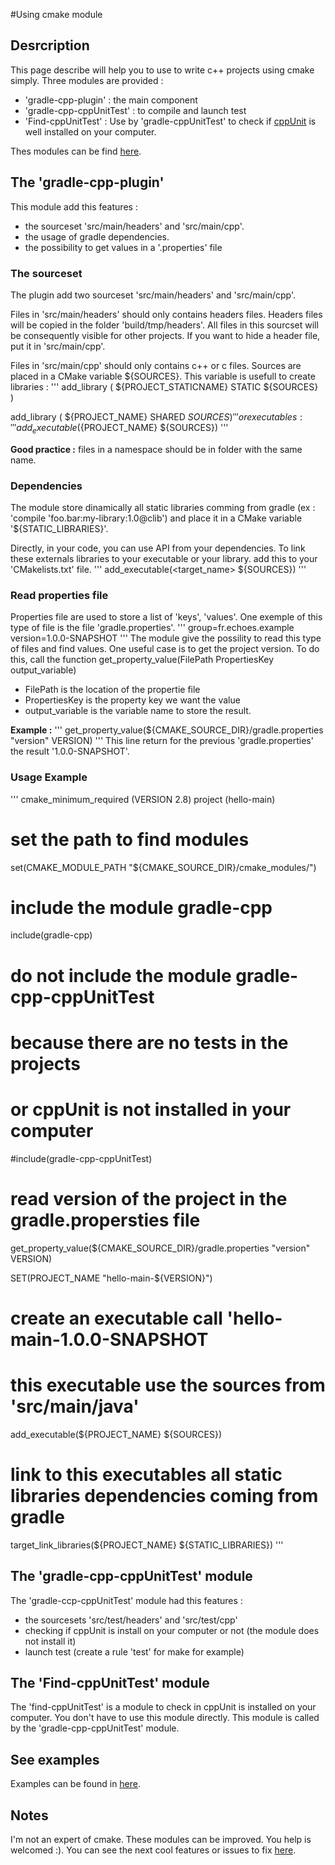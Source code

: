 #Using cmake module

## Desrcription

This page describe will help you to use to write c++ projects using cmake simply.
Three modules are provided :

* 'gradle-cpp-plugin' : the main component
* 'gradle-cpp-cppUnitTest' : to compile and launch test
* 'Find-cppUnitTest' : Use by 'gradle-cppUnitTest' to check if [cppUnit](http://cppunit.sourceforge.net/doc/cvs/cppunit_cookbook.html) is well installed on your computer.

Thes modules can be find [here](https://github.com/Tocea/gradle-cpp-plugin/tree/master/modules/cmake_modules).

## The 'gradle-cpp-plugin'

This module add this features :

* the sourceset 'src/main/headers' and 'src/main/cpp'. 
* the usage of gradle dependencies.
* the possibility to get values in a '.properties' file

### The sourceset

The plugin add two sourceset 'src/main/headers' and 'src/main/cpp'. 

Files in 'src/main/headers' should only contains headers files. Headers files will be copied in the folder 'build/tmp/headers'. All files in this sourcset will be consequently visible for other projects. If you want to hide a header file, put it in 'src/main/cpp'. 

Files in 'src/main/cpp' should only contains c++ or c files. Sources are placed in a CMake variable ${SOURCES}. This variable is usefull to create libraries :
'''
add_library (
    ${PROJECT_STATICNAME}
    STATIC
   ${SOURCES}        
)

add_library (
    ${PROJECT_NAME}
    SHARED
    ${SOURCES}
)
'''
or executables :
'''
add_executable(${PROJECT_NAME} ${SOURCES})
'''


**Good practice :** files in a namespace should be in folder with the same name. 

### Dependencies 

The module store dinamically all static libraries comming from gradle (ex : 'compile 'foo.bar:my-library:1.0@clib') and place it in a CMake variable '${STATIC_LIBRARIES}'.

Directly, in your code, you can use API from your dependencies. To link these externals libraries to your executable or your library. add this to your 'CMakelists.txt' file. 
'''
add_executable(<target_name> ${SOURCES})
'''

### Read properties file

Properties file are used to store a list of 'keys', 'values'. One exemple of this type of file is the file 'gradle.properties'. 
'''
group=fr.echoes.example
version=1.0.0-SNAPSHOT
'''
The module give the possility to read this type of files and find values. One useful case is to get the project version. To do this, call the function get_property_value(FilePath PropertiesKey output_variable)
* FilePath is the location of the propertie file
* PropertiesKey is the property key we want the value
* output_variable is the variable name to store the result.

**Example :**
'''
get_property_value(${CMAKE_SOURCE_DIR}/gradle.properties "version" VERSION)
'''
This line return for the previous 'gradle.properties' the result '1.0.0-SNAPSHOT'. 
 

### Usage Example

'''
cmake_minimum_required (VERSION 2.8)
project (hello-main)

# set the path to find modules
set(CMAKE_MODULE_PATH "${CMAKE_SOURCE_DIR}/cmake_modules/")
# include the module gradle-cpp
include(gradle-cpp)
# do not include the module gradle-cpp-cppUnitTest
# because there are no tests in the projects
# or cppUnit is not installed in your computer
#include(gradle-cpp-cppUnitTest)


# read version of the project in the gradle.propersties file
get_property_value(${CMAKE_SOURCE_DIR}/gradle.properties "version" VERSION)

SET(PROJECT_NAME "hello-main-${VERSION}")

# create an executable call 'hello-main-1.0.0-SNAPSHOT
# this executable use the sources from 'src/main/java'
add_executable(${PROJECT_NAME} ${SOURCES})

# link to this executables all static libraries dependencies coming from gradle
target_link_libraries(${PROJECT_NAME} ${STATIC_LIBRARIES})
'''

## The 'gradle-cpp-cppUnitTest' module

The 'gradle-ccp-cppUnitTest' module had this features :
* the sourcesets 'src/test/headers' and 'src/test/cpp'
* checking if cppUnit is install on your computer or not (the module does not install it)
* launch test (create a rule 'test' for make for example)

## The 'Find-cppUnitTest' module

The 'find-cppUnitTest' is a module to check in cppUnit is installed on your computer. You don't have to use this module directly.
This module is called by the 'gradle-cpp-cppUnitTest' module.

## See examples

Examples can be found in [here](https://github.com/Tocea/gradle-cpp-plugin/tree/master/exemples).

## Notes

I'm not an expert of cmake. These modules can be improved. You help is welcomed :). You can see the next cool features or issues to fix [here](https://github.com/Tocea/gradle-cpp-plugin/issues).
